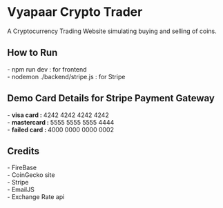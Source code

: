 <h1> Vyapaar Crypto Trader </h2>
   <p> A Cryptocurrency Trading Website simulating buying and selling of coins. </p>

<h2> How to Run </h2>
   - npm run dev :    for frontend <br />
   - nodemon ./backend/stripe.js :   for Stripe <br />

<h2> Demo Card Details for Stripe Payment Gateway </h2>
   - <b> visa card : </b>         4242 4242 4242 4242 <br />
   - <b> mastercard : </b>	   5555 5555 5555 4444 <br />
   - <b> failed card :  </b>  4000 0000 0000 0002 <br />

<h2> Credits </h2>
   - FireBase <br />
   - CoinGecko site <br />
   - Stripe <br />
   - EmailJS </br >
   - Exchange Rate api <br />
